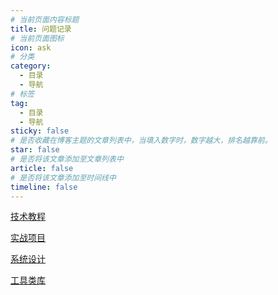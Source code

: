 ```yaml
---
# 当前页面内容标题
title: 问题记录
# 当前页面图标
icon: ask
# 分类
category:
  - 目录
  - 导航
# 标签
tag:
  - 目录
  - 导航
sticky: false
# 是否收藏在博客主题的文章列表中，当填入数字时，数字越大，排名越靠前。
star: false
# 是否将该文章添加至文章列表中
article: false
# 是否将该文章添加至时间线中
timeline: false
---
```


[技术教程](./techguide/README.md)

[实战项目](./pracprojects/README.md)

[系统设计](./systemdesign/README.md)

[工具类库](./toollibrary/README.md)
